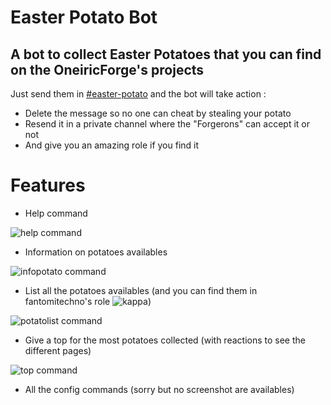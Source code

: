 # Easter Potato Bot
## A bot to collect Easter Potatoes that you can find on the OneiricForge's projects

Just send them in [#easter-potato](https://discord.com/channels/701176979583401994/754451096033820712) and the bot will take action : 
- Delete the message so no one can cheat by stealing your potato
- Resend it in a private channel where the "Forgerons" can accept it or not
- And give you an amazing role if you find it

# Features

- Help command

![help command](https://i.imgur.com/ufC1zKQ.png)
- Information on potatoes availables

![infopotato command](https://i.imgur.com/0iRfczl.png)
- List all the potatoes availables (and you can find them in fantomitechno's role ![kappa](https://cdn.discordapp.com/emojis/820717744906829855.png?size=20))

![potatolist command](https://i.imgur.com/yCb8mU9.png)
- Give a top for the most potatoes collected (with reactions to see the different pages)

![top command](https://i.imgur.com/60otsjk.png)
- All the config commands (sorry but no screenshot are availables)